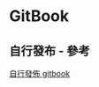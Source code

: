 # GitBook

## 自行發布 - 參考

[自行發佈 gitbook](http://self-publishing.ebookchain.org/3-如何打造自己的平台？/2-Summary的使用.html)

